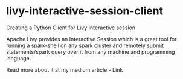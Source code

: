 # livy-interactive-session-client
Creating a Python Client for Livy Interactive session

Apache Livy provides an Interactive Session which is a great tool for running a spark-shell on any spark cluster and remotely submit statements/spark query over it from any machine and programming language.

Read more about it at my medium article - Link
